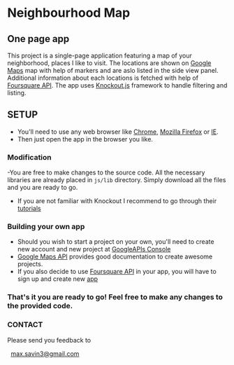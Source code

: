 # Neighbourhood Map

## One page app

This project is a single-page application featuring a map of your neighborhood, places I like to visit. The locations are
shown on [Google Maps](https://developers.google.com/maps/documentation/javascript/) map with help of markers and are 
aslo listed in the side view panel. Additional information about each locations is fetched with help 
of [Foursquare API](https://developer.foursquare.com/). The app uses [Knockout.js](http://knockoutjs.com/downloads/index.html) 
framework to handle filtering and listing.

  
## SETUP

- You'll need to use any web browser like [Chrome](https://www.google.com/chrome/browser/desktop/index.html), 
[Mozilla Firefox](https://www.mozilla.org/uk/firefox/new/) or [IE](https://www.microsoft.com/en-us/search/result.aspx?q=internet+explorer#nav-downloads). 
- Then just open the app in the browser you like. 


### Modification

-You are free to make changes to the source code. All the necessary libraries are already placed in `js/lib` directory. 
Simply download all the files and you are ready to go.
- If you are not familiar with Knockout I recommend to go through their [tutorials](http://learn.knockoutjs.com/)

	
### Building your own app

- Should you wish to start a project on your own, you'll need to create new account and new project at [GoogleAPIs Console](https://console.developers.google.com/apis/)
- [Google Maps API](https://developers.google.com/maps/documentation/javascript/) provides good documentation to create awesome projects.
- If you also decide to use [Foursquare API](https://developer.foursquare.com/) in your app, you will have to sign up and create new [app](https://foursquare.com/developers/apps)


### That's it you are ready to go! Feel free to make any changes to the provided code.


### CONTACT

Please send you feedback to

  max.savin3@gmail.com
